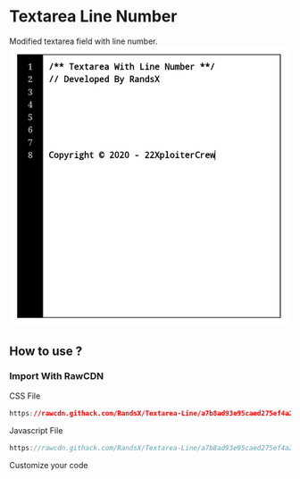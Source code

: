 # Textarea Line Number
Modified textarea field with line number.
![ImagesContoh](img/images.png)

## How to use ?
### Import With RawCDN
CSS File
``` Css
https://rawcdn.githack.com/RandsX/Textarea-Line/a7b8ad93e95caed275ef4a244522d363d4a0ebd4/css/TextareaLine.min.css
```

Javascript File
``` JavaScript
https://rawcdn.githack.com/RandsX/Textarea-Line/a7b8ad93e95caed275ef4a244522d363d4a0ebd4/js/TextareaLine.min.js
```

Customize your code